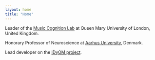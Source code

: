 ```yaml
---
layout: home
title: "Home"
---
```


Leader of the <a href="http://music-cognition.eecs.qmul.ac.uk/">Music Cognition Lab</a> at Queen Mary University of London, United Kingdom.

Honorary Professor of Neuroscience at <a href="https://pure.au.dk/portal/en/persons/marcus-pearce(f0db7f72-b766-44d2-aece-e5f85ddbf172).html">Aarhus University</a>, Denmark.

Lead developer on the <a href="https://www.marcus-pearce.com/idyom">IDyOM project</a>.



